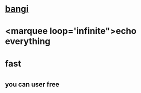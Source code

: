 # [bangi](https://telegram.me/bangi_org)
# <marquee loop='infinite">echo everything</marquee> 
# <h1>fast</h1> 
# <h2>you can user free</h2>
